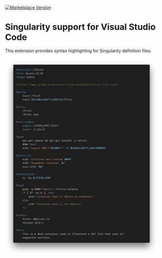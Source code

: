 [![Marketplace Version](https://vsmarketplacebadge.apphb.com/version/onnovalkering.vscode-singularity.svg "Current Release")](https://marketplace.visualstudio.com/items?itemName=onnovalkering.vscode-singularity)

# Singularity support for Visual Studio Code

This extension provides syntax highlighting for Singularity definition files.
<img src="https://raw.githubusercontent.com/onnovalkering/vscode-singularity/master/images/preview.png" alt="preview" width="800"/>